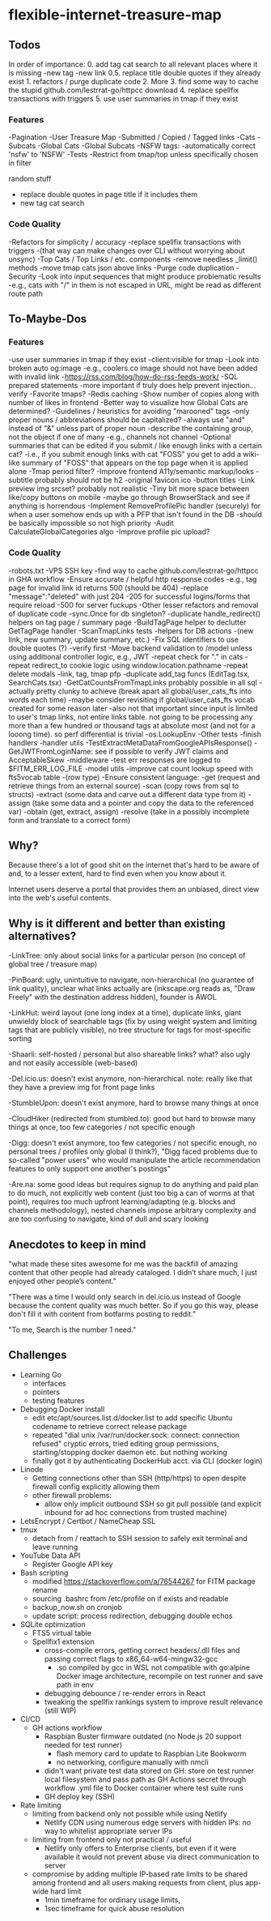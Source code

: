 # flexible-internet-treasure-map

## Todos

In order of importance:
    0. add tag cat search to all relevant places where it is missing
        -new tag
        -new link
    0.5. replace title double quotes if they already exist
    1. refactors / purge duplicate code
    2. More
    3. find some way to cache the stupid github.com/lestrrat-go/httpcc download
    4. replace spellfix transactions with triggers
    5. use user summaries in tmap if they exist

### Features

-Pagination
    -User Treasure Map
        -Submitted / Copied / Tagged links
        -Cats
        -Subcats
    -Global Cats
    -Global Subcats
-NSFW tags:
    -automatically correct 'nsfw' to 'NSFW'
    -Tests
    -Restrict from tmap/top unless specifically chosen in filter


random stuff
- replace double quotes in page title if it includes them
- new tag cat search

### Code Quality

-Refactors for simplicity / accuracy
    -replace spellfix transactions with triggers
        -(that way can make changes over CLI without worrying about unsync)
    -Top Cats / Top Links / etc. components
    -remove needless _limit() methods
    -move tmap cats json above links
-Purge code duplication
-Security
    -Look into input sequences that might produce problematic results
        -e.g., cats with "/" in them is not escaped in URL, might be read as different route path

## To-Maybe-Dos

### Features

-use user summaries in tmap if they exist
-client:visible for tmap
-Look into broken auto og:image
    -e.g., coolers.co image should not have been added with invalid link
    -https://rss.com/blog/how-do-rss-feeds-work/
-SQL prepared statements
    -more important if truly does help prevent injection... verify
-Favorite tmaps?
-Redis caching
-Show number of copies along with number of likes in frontend
-Better way to visualize how Global Cats are determined?
-Guidelines / heuristics for avoiding "marooned" tags
    -only proper nouns / abbreviations should be capitalized?
    -always use "and" instead of "&" unless part of proper noun
    -describe the containing group, not the object if one of many
        -e.g., channels not channel
-Optional summaries that can be edited if you submit / like enough links with a certain cat?
    -i.e., if you submit enough links with cat "FOSS" you get to add a wiki-like summary of "FOSS" that appears on the top page when it is applied alone
-Tmap period filter?
-Improve frontend A11y/semantic markup/looks
    -subtitle probably should not be h2
    -original favicon.ico
    -button titles
    -Link preview img srcset?
        probably not realistic
    -Tiny bit more space between like/copy buttons on mobile
    -maybe go through BrowserStack and see if anything is horrendous
-Implement RemoveProfilePic handler (securely) for when a user somehow ends up with a PFP that isn't found in the DB
    -should be basically impossible so not high priority
-Audit CalculateGlobalCategories algo
-Improve profile pic upload?

### Code Quality

-robots.txt
-VPS SSH key
-find way to cache github.com/lestrrat-go/httpcc in GHA workflow
-Ensure accurate / helpful http response codes
    -e.g., tag page for invalid link id returns 500 (should be 404)
    -replace "message":"deleted" with just 204
    -205 for successful logins/forms that require reload
    -500 for server fuckups
-Other lesser refactors and removal of duplicate code
    -sync.Once for db singleton?
    -duplicate handle_redirect() helpers on tag page / summary page
    -BuildTagPage helper to declutter GetTagPage handler
    -ScanTmapLinks tests
    -helpers for DB actions
        -(new link, new summary, update summary, etc.)
    -Fix SQL identifiers to use double quotes (?)
        -verify first
    -Move backend validation to /model unless using additional controller logic, e.g., JWT
    -repeat check for "." in cats
    -repeat redirect_to cookie logic using window.location.pathname
    -repeat delete modals
        -link, tag, tmap pfp
    -duplicate add_tag funcs (EditTag.tsx, SearchCats.tsx)
    -GetCatCountsFromTmapLinks probably possible in all sql
        -actually pretty clunky to achieve (break apart all global/user_cats_fts into words each time)
            -maybe consider revisiting if global/user_cats_fts vocab created for some reason later
        -also not that important since input is limited to user's tmap links, not entire links table. not going to be processing any more than a few hundred or thousand tags at absolute most (and not for a looong time). so perf differential is trivial
    -os.LookupEnv
-Other tests
    -finish handlers
    -handler utils
        -TestExtractMetaDataFromGoogleAPIsResponse()
        -GetJWTFromLoginName: see if possible to verify JWT claims and AcceptableSkew
    -middleware
        -test err responses are logged to $FITM_ERR_LOG_FILE
    -model utils
-improve cat count lookup speed with fts5vocab table
    -(row type)
-Ensure consistent language:
    -get (request and retrieve things from an external source)
    -scan (copy rows from sql to structs)
    -extract (some data and carve out a different data type from it)
    -assign (take some data and a pointer and copy the data to the referenced var)
    -obtain (get, extract, assign)
    -resolve (take in a possibly incomplete form and translate to a correct form)


## Why?

Because there's a lot of good shit on the internet that's hard to be aware of and, to a lesser extent, hard to find even when you know about it.

Internet users deserve a portal that provides them an unbiased, direct view into the web's useful contents.

## Why is it different and better than existing alternatives?

-LinkTree: only about social links for a particular person (no concept of global tree / treasure map)

-PinBoard: ugly, unintuitive to navigate, non-hierarchical (no guarantee of link quality), unclear what links actually are (inkscape.org reads as, "Draw Freely" with the destination address hidden), founder is AWOL

-LinkHut: weird layout (one long index at a time), duplicate links, giant unwieldy block of searchable tags (fix by using weight system and limiting tags that are publicly visible), no tree structure for tags for most-specific sorting

-Shaarli: self-hosted / personal but also shareable links? what? also ugly and not easily accessible (web-based)

-Del.icio.us: doesn't exist anymore, non-hierarchical. note: really like that they have a preview img for front page links

-StumbleUpon: doesn't exist anymore, hard to browse many things at once

-CloudHiker (redirected from stumbled.to): good but hard to browse many things at once, too few categories / not specific enough

-Digg: doesn't exist anymore, too few categories / not specific enough, no personal trees / profiles only global (I think?), "Digg faced problems due to so-called "power users" who would manipulate the article recommendation features to only support one another's postings"

-Are.na: some good ideas but requires signup to do anything and paid plan to do much, not explicitly web content (just too big a can of worms at that point), requires too much upfront learning/adapting (e.g. blocks and channels methodology), nested channels impose arbitrary complexity and are too confusing to navigate, kind of dull and scary looking

## Anecdotes to keep in mind

"what made these sites awesome for me was the backfill of amazing content that other people had already cataloged. I didn’t share much, I just enjoyed other people’s content."

"There was a time I would only search in del.icio.us instead of Google because the content quality was much better. So if you go this way, please don't fill it with content from botfarms posting to reddit."

"To me, Search is the number 1 need."

## Challenges

- Learning Go
    - interfaces
    - pointers
    - testing features
- Debugging Docker install
    - edit etc/apt/sources.list.d/docker.list to add specific Ubuntu codename to retrieve correct release package
    - repeated "dial unix /var/run/docker.sock: connect: connection refused" cryptic errors, tried editing group permissions, starting/stopping docker daemon etc. but nothing working
    - finally got it by authenticating DockerHub acct. via CLI (docker login)
- Linode
    - Getting connections other than SSH (http/https) to open despite firewall config explicitly allowing them
    - other firewall problems:
        - allow only implicit outbound SSH so git pull possible (and explicit inbound for ad hoc connections from trusted machine)
- LetsEncrypt / Certbot / NameCheap SSL
- tmux
    - detach from / reattach to SSH session to safely exit terminal and leave running
- YouTube Data API
    - Register Google API key
- Bash scripting
    - modified https://stackoverflow.com/a/76544267 for FITM package rename
    - sourcing .bashrc from /etc/profile on if exists and readable
    - backup_now.sh on cronjob
    - update script: process redirection, debugging double echos
- SQLite optimization
    - FTS5 virtual table
    - Spellfix1 extension
        - cross-compile errors, getting correct headers/.dll files and passing correct flags to x86_64-w64-mingw32-gcc
            - .so compiled by gcc in WSL not compatible with go:alpine Docker image architecture, recompile on test runner and save path in env
        - debugging debounce / re-render errors in React
        - tweaking the spellfix rankings system to improve result relevance (still WIP)
- CI/CD
    - GH actions workflow
        - Raspbian Buster firmware outdated (no Node.js 20 support needed for test runner)
            - flash memory card to update to Raspbian Lite Bookworm
            - no networking, configure manually with nmcli
        - didn't want private test data stored on GH: store on test runner local filesystem and pass path as GH Actions secret through workflow .yml file to Docker container where test suite runs
        - GH deploy key (SSH)
- Rate limiting
    - limiting from backend only not possible while using Netlify
        - Netlify CDN using numerous edge servers with hidden IPs: no way to whitelist appropriate server IPs
    - limiting from frontend only not practical / useful
        - Netlify only offers to Enterprise clients, but even if it were available it would not prevent abuse via direct communication to server
    - compromise by adding multiple IP-based rate limits to be shared among frontend and all users making requests from client, plus app-wide hard limit
        - 1min timeframe for ordinary usage limits,
        - 1sec timeframe for quick abuse resolution
